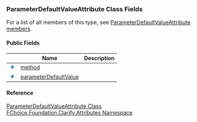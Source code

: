 ﻿### ParameterDefaultValueAttribute Class Fields

For a list of all members of this type, see [ParameterDefaultValueAttribute members](fcSDK~FChoice.Foundation.Clarify.Attributes.ParameterDefaultValueAttribute_members.md).

#### Public Fields

|   | Name | Description |
| --- | --- | --- |
| ![Public Field](dotnetimages/publicField.png) | [method](fcSDK~FChoice.Foundation.Clarify.Attributes.ParameterDefaultValueAttribute~method.md) |   |
| ![Public Field](dotnetimages/publicField.png) | [parameterDefaultValue](fcSDK~FChoice.Foundation.Clarify.Attributes.ParameterDefaultValueAttribute~parameterDefaultValue.md) |   |





#### Reference

[ParameterDefaultValueAttribute Class](fcSDK~FChoice.Foundation.Clarify.Attributes.ParameterDefaultValueAttribute.md)  
[FChoice.Foundation.Clarify.Attributes Namespace](fcSDK~FChoice.Foundation.Clarify.Attributes_namespace.md)